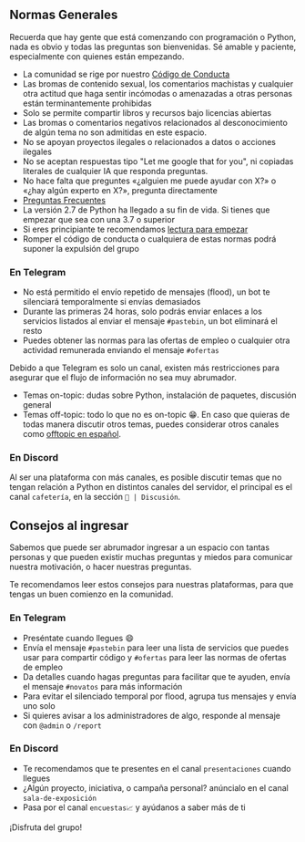 ## Normas Generales

Recuerda que hay gente que está comenzando con programación o Python, nada es
obvio y todas las preguntas son bienvenidas.
Sé amable y paciente, especialmente con quienes están empezando.

- La comunidad se rige por nuestro [Código de Conducta](coc.html)
- Las bromas de contenido sexual, los comentarios machistas y cualquier otra
  actitud que haga sentir incómodas o amenazadas a otras personas están
  terminantemente prohibidas
- Solo se permite compartir libros y recursos bajo licencias abiertas
- Las bromas o comentarios negativos relacionados al desconocimiento de algún
  tema no son admitidas en este espacio.
- No se apoyan proyectos ilegales o relacionados a datos o acciones ilegales
- No se aceptan respuestas tipo "Let me google that for you", ni copiadas
  literales de cualquier IA que responda preguntas.
- No hace falta que preguntes «¿alguien me puede ayudar con X?» o «¿hay algún
  experto en X?», pregunta directamente
- [Preguntas Frecuentes](faq.html)
- La versión 2.7 de Python ha llegado a su fin de vida. Si tienes que empezar
  que sea con una 3.7 o superior
- Si eres principiante te recomendamos [lectura para
    empezar](principiantes.html)
- Romper el código de conducta o cualquiera de estas normas podrá suponer la
  expulsión del grupo

### En Telegram

- No está permitido el envío repetido de mensajes (flood), un bot te silenciará
  temporalmente si envías demasiados
- Durante las primeras 24 horas, solo podrás enviar enlaces a los servicios
  listados al enviar el mensaje `#pastebin`, un bot eliminará el resto
- Puedes obtener las normas para las ofertas de empleo o cualquier otra actividad remunerada
  enviando el mensaje `#ofertas`

Debido a que Telegram es solo un canal, existen más restricciones para asegurar
que el flujo de información no sea muy abrumador.

- Temas on-topic: dudas sobre Python, instalación de paquetes, discusión general
- Temas off-topic: todo lo que no es on-topic 😁. En caso que quieras de todas
    manera discutir otros temas, puedes considerar otros canales como [offtopic
    en español](https://t.me/offtopic_espanol).

### En Discord

Al ser una plataforma con más canales, es posible discutir temas que no tengan
relación a Python en distintos canales del servidor, el principal es el canal
`cafetería`, en la sección `💬 | Discusión`.

## Consejos al ingresar

Sabemos que puede ser abrumador ingresar a un espacio con tantas personas
y que pueden existir muchas preguntas y miedos para comunicar nuestra
motivación, o hacer nuestras preguntas.

Te recomendamos leer estos consejos para nuestras plataformas, para que
tengas un buen comienzo en la comunidad.

### En Telegram

- Preséntate cuando llegues 😄
- Envía el mensaje `#pastebin` para leer una lista de servicios que puedes usar para
  compartir código y `#ofertas` para leer las normas de ofertas de empleo
- Da detalles cuando hagas preguntas para facilitar que te ayuden, envía el
  mensaje `#novatos` para más información
- Para evitar el silenciado temporal por flood, agrupa tus mensajes y envía uno solo
- Si quieres avisar a los administradores de algo, responde al mensaje con `@admin` o `/report`

### En Discord

- Te recomendamos que te presentes en el canal `presentaciones` cuando llegues
- ¿Algún proyecto, iniciativa, o campaña personal? anúncialo en el canal `sala-de-exposición`
- Pasa por el canal `encuestas📈` y ayúdanos a saber más de ti

¡Disfruta del grupo!
